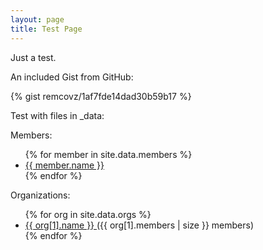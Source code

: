 ```yaml
---
layout: page
title: Test Page
---
```


Just a test.

An included Gist from GitHub:

{% gist remcovz/1af7fde14dad30b59b17 %}

Test with files in _data:

Members:

<ul>
{% for member in site.data.members %}
  <li>
    <a href="https://github.com/{{ member.github }}">
      {{ member.name }}
    </a>
  </li>
{% endfor %}
</ul>

Organizations:

<ul>
{% for org in site.data.orgs %}
  <li>
    <a href="https://github.com/{{ org[1].username }}">
      {{ org[1].name }}
    </a>
    ({{ org[1].members | size }} members)
  </li>
{% endfor %}
</ul>
